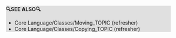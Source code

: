 <div style="margin:2em; background-color: #e0e0e0;">

<strong>🔍SEE ALSO🔍</strong>

 * Core Language/Classes/Moving_TOPIC (refresher)
 * Core Language/Classes/Copying_TOPIC (refresher)

</div>

